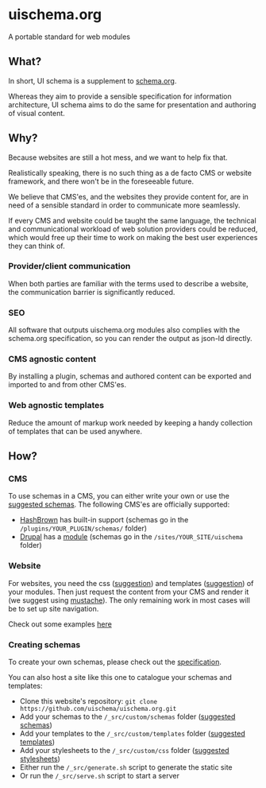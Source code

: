 # uischema.org

A portable standard for web modules

## What?

In short, UI schema is a supplement to [schema.org](http://schema.org).

Whereas they aim to provide a sensible specification for information architecture, UI schema aims to do the same for presentation and authoring of visual content.

## Why?

Because websites are still a hot mess, and we want to help fix that.

Realistically speaking, there is no such thing as a de facto CMS or website framework, and there won't be in the foreseeable future.

We believe that CMS'es, and the websites they provide content for, are in need of a sensible standard in order to communicate more seamlessly.

If every CMS and website could be taught the same language, the technical and communicational workload of web solution providers could be reduced, which would free up their time to work on making the best user experiences they can think of.

### Provider/client communication

When both parties are familiar with the terms used to describe a website, the communication barrier is significantly reduced.

### SEO

All software that outputs uischema.org modules also complies with the schema.org specification, so you can render the output as json-ld directly.

### CMS agnostic content

By installing a plugin, schemas and authored content can be exported and imported to and from other CMS'es.

### Web agnostic templates

Reduce the amount of markup work needed by keeping a handy collection of templates that can be used anywhere.

## How?

### CMS

To use schemas in a CMS, you can either write your own or use the [suggested schemas](https://github.com/uischema/schemas). The following CMS'es are officially supported:

* [HashBrown](https://hashbrowncms.org) has built-in support (schemas go in the `/plugins/YOUR_PLUGIN/schemas/` folder)
* [Drupal](https://drupal.org) has a [module](https://www.drupal.org/project/uischema) (schemas go in the `/sites/YOUR_SITE/uischema` folder)

### Website

For websites, you need the css ([suggestion](https://github.com/uischema/css)) and templates ([suggestion](https://github.com/uischema/templates)) of your modules. Then just request the content from your CMS and render it (we suggest using [mustache](https://mustache.github.io)). The only remaining work in most cases will be to set up site navigation.

Check out some examples [here](https://uischema.org/examples)

### Creating schemas

To create your own schemas, please check out the [specification](https://uischema.org/specification).

You can also host a site like this one to catalogue your schemas and templates:

* Clone this website's repository: `git clone https://github.com/uischema/uischema.org.git`
* Add your schemas to the `/_src/custom/schemas` folder ([suggested schemas](https://github.com/uischema/schemas))
* Add your templates to the `/_src/custom/templates` folder ([suggested templates](https://github.com/uischema/templates))
* Add your stylesheets to the `/_src/custom/css` folder ([suggested stylesheets](https://github.com/uischema/css))
* Either run the `/_src/generate.sh` script to generate the static site
* Or run the `/_src/serve.sh` script to start a server
